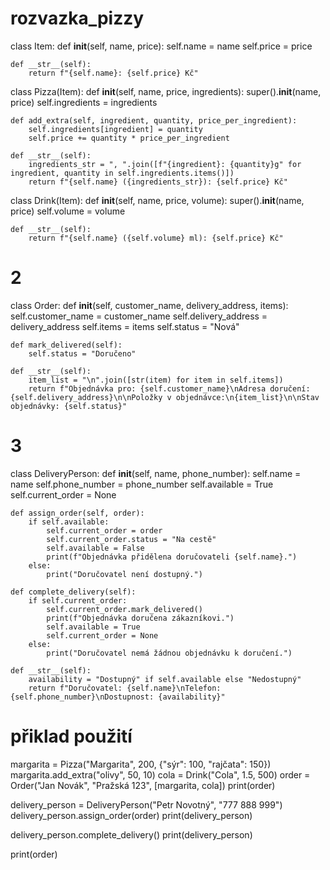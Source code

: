 # rozvazka_pizzy
class Item:
    def __init__(self, name, price):
        self.name = name
        self.price = price

    def __str__(self):
        return f"{self.name}: {self.price} Kč"

class Pizza(Item):
    def __init__(self, name, price, ingredients):
        super().__init__(name, price)
        self.ingredients = ingredients

    def add_extra(self, ingredient, quantity, price_per_ingredient):
        self.ingredients[ingredient] = quantity
        self.price += quantity * price_per_ingredient

    def __str__(self):
        ingredients_str = ", ".join([f"{ingredient}: {quantity}g" for ingredient, quantity in self.ingredients.items()])
        return f"{self.name} ({ingredients_str}): {self.price} Kč"

class Drink(Item):
    def __init__(self, name, price, volume):
        super().__init__(name, price)
        self.volume = volume

    def __str__(self):
        return f"{self.name} ({self.volume} ml): {self.price} Kč"
    
# 2
class Order:
    def __init__(self, customer_name, delivery_address, items):
        self.customer_name = customer_name
        self.delivery_address = delivery_address
        self.items = items
        self.status = "Nová"

    def mark_delivered(self):
        self.status = "Doručeno"

    def __str__(self):
        item_list = "\n".join([str(item) for item in self.items])
        return f"Objednávka pro: {self.customer_name}\nAdresa doručení: {self.delivery_address}\n\nPoložky v objednávce:\n{item_list}\n\nStav objednávky: {self.status}"
    
# 3
class DeliveryPerson:
    def __init__(self, name, phone_number):
        self.name = name
        self.phone_number = phone_number
        self.available = True
        self.current_order = None

    def assign_order(self, order):
        if self.available:
            self.current_order = order
            self.current_order.status = "Na cestě"
            self.available = False
            print(f"Objednávka přidělena doručovateli {self.name}.")
        else:
            print("Doručovatel není dostupný.")

    def complete_delivery(self):
        if self.current_order:
            self.current_order.mark_delivered()
            print(f"Objednávka doručena zákazníkovi.")
            self.available = True
            self.current_order = None
        else:
            print("Doručovatel nemá žádnou objednávku k doručení.")

    def __str__(self):
        availability = "Dostupný" if self.available else "Nedostupný"
        return f"Doručovatel: {self.name}\nTelefon: {self.phone_number}\nDostupnost: {availability}"


# přiklad použití
margarita = Pizza("Margarita", 200, {"sýr": 100, "rajčata": 150})
margarita.add_extra("olivy", 50, 10)
cola = Drink("Cola", 1.5, 500)
order = Order("Jan Novák", "Pražská 123", [margarita, cola])
print(order)

delivery_person = DeliveryPerson("Petr Novotný", "777 888 999")
delivery_person.assign_order(order)
print(delivery_person)

delivery_person.complete_delivery()
print(delivery_person)

print(order)
